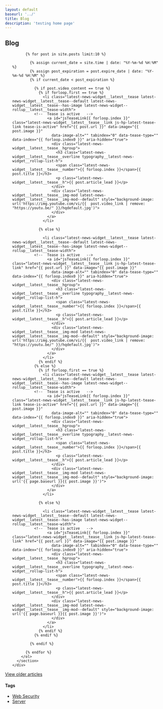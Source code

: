 ```yaml
---
layout: default
baseurl: '../'
title: Blog
description: 'testing home page'
---
```


<div class="container position__offset-fixed-nav">
  <div class="row">
    <div class="col">
      <section class="latest-news-widget--rollup__section-margin">
        <h2 class="latest-news-widget__latest__h latest-news-widget__latest__h--no-underline typography__latest-news-widget__h2"><span class="latest-news-widget__red-underline">Blog
          <span id="todaysDate" class="latest-news-widget__latest__date"></span></span>
        </h2>
        <ol id="jsTeaseList" class="latest-news-widget--rollup__latest__tease-group">

          {% for post in site.posts limit:10 %}

            {% assign current_date = site.time | date: "%Y-%m-%d %H:%M" %}
            {% assign post_expiration = post.expire_date | date: "%Y-%m-%d %H:%M" %}
            {% if current_date < post_expiration %}

              {% if post.video_content == true %}
                {% if forloop.first == true %}
                  <li class="latest-news-widget__latest__tease latest-news-widget__latest__tease--default latest-news-widget__latest__tease--has-image latest-news-widget--rollup__latest__tease-width">
              <!--  Tease is active   -->
                    <a id="jsTeaseLink{{ forloop.index }}" class="latest-news-widget__latest__tease__link js-hp-latest-tease-link tease-is-active" href="{{ post.url }}" data-image="{{ post.image }}"
                      data-image-alt="" tabindex="0" data-tease-type="" data-index="{{ forloop.index0 }}" aria-hidden="true">
                      <div class="latest-news-widget__latest__tease__hgroup">
                        <h3 class="latest-news-widget__latest__tease__overline typography__latest-news-widget__rollup-list-h">
                        <span class="latest-news-widget__latest__tease__number">{{ forloop.index }}</span>{{ post.title }}</h3>
                        <p class="latest-news-widget__latest__tease__h">{{ post.article_lead }}</p>
                      </div>
                      <div class="latest-news-widget__latest__tease__img-mod latest-news-widget__latest__tease__img-mod--default" style="background-image: url('https://img.youtube.com/vi/{{  post.video_link | remove: "https://youtu.be/" }}/hqdefault.jpg')">
                      </div>
                    </a>
                  </li>

                {% else %}

                  <li class="latest-news-widget__latest__tease latest-news-widget__latest__tease--default latest-news-widget__latest__tease--has-image latest-news-widget--rollup__latest__tease-width">
              <!--  Tease is active   -->
                    <a id="jsTeaseLink{{ forloop.index }}" class="latest-news-widget__latest__tease__link js-hp-latest-tease-link" href="{{ post.url }}" data-image="{{ post.image }}"
                      data-image-alt="" tabindex="0" data-tease-type="" data-index="{{ forloop.index0 }}" aria-hidden="true">
                      <div class="latest-news-widget__latest__tease__hgroup">
                        <h3 class="latest-news-widget__latest__tease__overline typography__latest-news-widget__rollup-list-h">
                        <span class="latest-news-widget__latest__tease__number">{{ forloop.index }}</span>{{ post.title }}</h3>
                        <p class="latest-news-widget__latest__tease__h">{{ post.article_lead }}</p>
                      </div>
                      <div class="latest-news-widget__latest__tease__img-mod latest-news-widget__latest__tease__img-mod--default" style="background-image: url('https://img.youtube.com/vi/{{  post.video_link | remove: "https://youtu.be/" }}/hqdefault.jpg')">
                      </div>
                    </a>
                  </li>
                {% endif %}
              {% else %}
                {% if forloop.first == true %}
                  <li class="latest-news-widget__latest__tease latest-news-widget__latest__tease--default latest-news-widget__latest__tease--has-image latest-news-widget--rollup__latest__tease-width">
              <!--  Tease is active   -->
                    <a id="jsTeaseLink{{ forloop.index }}" class="latest-news-widget__latest__tease__link js-hp-latest-tease-link tease-is-active" href="{{ post.url }}" data-image="{{ post.image }}"
                      data-image-alt="" tabindex="0" data-tease-type="" data-index="{{ forloop.index0 }}" aria-hidden="true">
                      <div class="latest-news-widget__latest__tease__hgroup">
                        <h3 class="latest-news-widget__latest__tease__overline typography__latest-news-widget__rollup-list-h">
                        <span class="latest-news-widget__latest__tease__number">{{ forloop.index }}</span>{{ post.title }}</h3>
                        <p class="latest-news-widget__latest__tease__h">{{ post.article_lead }}</p>
                      </div>
                      <div class="latest-news-widget__latest__tease__img-mod latest-news-widget__latest__tease__img-mod--default" style="background-image: url('{{ page.baseurl }}{{ post.image }}')">
                      </div>
                    </a>
                  </li>

                {% else %}

                  <li class="latest-news-widget__latest__tease latest-news-widget__latest__tease--default latest-news-widget__latest__tease--has-image latest-news-widget--rollup__latest__tease-width">
              <!--  Tease is active   -->
                    <a id="jsTeaseLink{{ forloop.index }}" class="latest-news-widget__latest__tease__link js-hp-latest-tease-link" href="{{ post.url }}" data-image="{{ post.image }}"
                      data-image-alt="" tabindex="0" data-tease-type="" data-index="{{ forloop.index0 }}" aria-hidden="true">
                      <div class="latest-news-widget__latest__tease__hgroup">
                        <h3 class="latest-news-widget__latest__tease__overline typography__latest-news-widget__rollup-list-h">
                        <span class="latest-news-widget__latest__tease__number">{{ forloop.index }}</span>{{ post.title }}</h3>
                        <p class="latest-news-widget__latest__tease__h">{{ post.article_lead }}</p>
                      </div>
                      <div class="latest-news-widget__latest__tease__img-mod latest-news-widget__latest__tease__img-mod--default" style="background-image: url('{{ page.baseurl }}{{ post.image }}')">
                      </div>
                    </a>
                  </li>
                {% endif %}
              {% endif %}

            {% endif %}

          {% endfor %}
        </ol>
      </section>
    </div>
  </div>
  <div class="row">
    <div class="col text-center">
      <a style="margin-top: 15px" href="{{ page.baseurl }}archive/" class="btn btn-primary">View older articles</a>
    </div>
  </div>
  <h4 class="text-uppercase title-aside">Tags</h4>
<div class="block-underline">
  <ul class="categories-list">
    <li><a href="/categories/web-security" title="articles tagged web security">Web Security</a></li>
    <li><a href="/categories/server" title="articles tagged server">Server</a></li>
  </ul>
</div>
</div>
